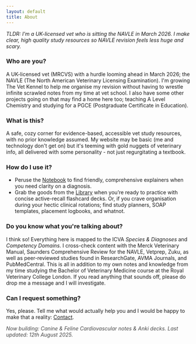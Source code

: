 ```yaml
---
layout: default
title: About
---
```


<section class="about">

  <p><em>TLDR: I’m a UK-licensed vet who is sitting the NAVLE in March 2026. I make clear, high quality study resources so NAVLE revision feels less huge and scary.</em></p>


  <h3>Who are you?</h3>
  <p>A UK-licensed vet (MRCVS) with a hurdle looming ahead in March 2026; the NAVLE (The North American Veterinary Licensing Examination). I'm growing The Vet Kennel to help me organise my revision without having to wrestle infinite scrawled notes from my time at vet school. I also have some other projects going on that may find a home here too; teaching A Level Chemistry and studying for a PGCE (Postgraduate Certificate in Education).</p>


  <h3>What is this?</h3>
  <p>A safe, cozy corner for evidence-based, accessible vet study resources, with no prior knowledge assumed. My website may be basic (me and technology don't get on) but it's teeming with gold nuggets of veterinary info, all delivered with some personality - not just regurgitating a textbook.</p>


  <h3>How do I use it?</h3>
  <ul>
    <li>Peruse the <a href="{{ '/notebook/' | relative_url }}">Notebook</a> to find friendly, comprehensive explainers when you need clarity on a diagnosis.</li>
    <li>Grab the goods from the <a href="{{ '/library/' | relative_url }}">Library</a> when you’re ready to practice with concise active-recall flashcard decks. Or, if you crave organisation during your hectic clinical rotations; find study planners, SOAP templates, placement logbooks, and whatnot.</li>
  </ul>

  <h3>Do you know what you're talking about?</h3>
  <p>I think so! Everything here is mapped to the ICVA <em>Species & Diagnoses</em> and <em>Competency Domains</em>. I cross-check content with the Merck Veterinary Manual, Saunders Comprehensive Review for the NAVLE, Vetprep, Zuku, as well as peer-reviewed studies found in ResearchGate, AVMA Journals, and PubMedCentral. This is all in addition to my own notes and knowledge from my time studying the Bachelor of Veterinary Medicine course at the Royal Veterinary College London. If you read anything that sounds off, please do drop me a message and I will investigate.</p>


  <h3>Can I request something?</h3>
  <p>Yes, please. Tell me what would actually help you and I would be happy to make that a reality: <a href="{{ '/contact/' | relative_url }}">Contact</a>.</p>


  <p style="opacity:.8;margin-top:.75rem;"><em>Now building: Canine & Feline Cardiovascular notes & Anki decks. Last updated: 12th August 2025.</em></p>
</section>
